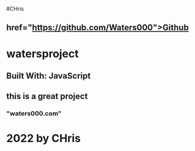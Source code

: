 
#CHris
      
## href="https://github.com/Waters000">Github
    
  
 
### 
    
      
        
  
        
# watersproject
             
##  Built With: JavaScript
           
## this is a great project
### "waters000.com" 
   
          
      
     
    
  
  
  
# 2022 by CHris

    
     
    